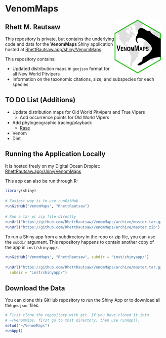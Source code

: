 # VenomMaps
<img align="right" src="www/VenomMaps.png" width=150>

## Rhett M. Rautsaw

This repository is private, but contains the underlying code and data for the **VenomMaps** Shiny application hosted at 
[RhettRautsaw.app/shiny/VenomMaps](https://RhettRautsaw.app/shiny/VenomMaps/)

This repository contains:

- Updated distribution maps in `geojson` format for all New World Pitvipers
- Information on the taxonomic citations, size, and subspecies for each species

## TO DO List (Additions)

- Update distribution maps for Old World Pitvipers and True Vipers
  - Add occurrence points for Old World Vipers
- Add phylogeographic tracing/playback
  - [Rase](https://academic.oup.com/sysbio/article/64/6/1059/1669698)
- Venom
- Diet

## Running the Application Locally

It is hosted freely on my Digital Ocean Droplet: 
[RhettRautsaw.app/shiny/VenomMaps](https://RhettRautsaw.app/shiny/VenomMaps/)

This app can also be run through R:

```R
library(shiny)

# Easiest way is to use runGitHub
runGitHub("VenomMaps", "RhettRautsaw")

# Run a tar or zip file directly
runUrl("https://github.com/RhettRautsaw/VenomMaps/archive/master.tar.gz")
runUrl("https://github.com/RhettRautsaw/VenomMaps/archive/master.zip")
```

To run a Shiny app from a subdirectory in the repo or zip file, you can use the `subdir` argument. This repository happens to contain another copy of the app in `inst/shinyapp/`.

```R
runGitHub("VenomMaps", "RhettRautsaw", subdir = "inst/shinyapp/")

runUrl("https://github.com/RhettRautsaw/VenomMaps/archive/master.tar.gz",
  subdir = "inst/shinyapp/")
```

## Download the Data

You can clone this GitHub repository to run the Shiny App or to download all the `geojson` files.

```R
# First clone the repository with git. If you have cloned it into
# ~/VenomMaps, first go to that directory, then use runApp().
setwd("~/VenomMaps")
runApp()
```
